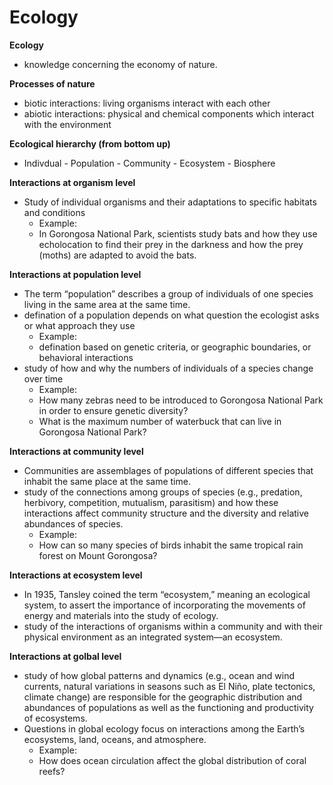 # Ecology

**Ecology**
- knowledge concerning the economy of nature.

**Processes of nature**
- biotic interactions:  living organisms interact with each other
- abiotic interactions: physical and chemical components which interact with the environment

**Ecological hierarchy (from bottom up)**
- Indivdual - Population - Community - Ecosystem - Biosphere

**Interactions at organism level**
- Study of individual organisms and their adaptations to specific habitats and conditions
    - Example:
    - In Gorongosa National Park, scientists study bats and how they use echolocation to find their prey in the darkness and how the prey (moths) are adapted to avoid the bats.
    
**Interactions at population level**
- The term “population” describes a group of individuals of one species living in the same area at the same time.
- defination of a population depends on what question the ecologist asks or what approach they use
    - Example: 
    - defination based on genetic criteria, or geographic boundaries, or behavioral interactions
- study of how and why the numbers of individuals of a species change over time
    - Example:
    - How many zebras need to be introduced to Gorongosa National Park in order to ensure genetic diversity?
    - What is the maximum number of waterbuck that can live in Gorongosa National Park?
    
**Interactions at community level**
- Communities are assemblages of populations of different species that inhabit the same place at the same time.
- study of the connections among groups of species (e.g., predation, herbivory, competition, mutualism, parasitism) and how these interactions affect community structure and the diversity and relative abundances of species.
    - Example:
    -  How can so many species of birds inhabit the same tropical rain forest on Mount Gorongosa? 
    
**Interactions at ecosystem level**
- In 1935, Tansley coined the term “ecosystem,” meaning an ecological system, to assert the importance of incorporating the movements of energy and materials into the study of ecology.
- study of the interactions of organisms within a community and with their physical environment as an integrated system—an ecosystem.

**Interactions at golbal level**
- study of how global patterns and dynamics (e.g., ocean and wind currents, natural variations in seasons such as El Niño, plate tectonics, climate change) are responsible for the geographic distribution and abundances of populations as well as the functioning and productivity of ecosystems.
- Questions in global ecology focus on interactions among the Earth’s ecosystems, land, oceans, and atmosphere.
    - Example:
    - How does ocean circulation affect the global distribution of coral reefs?

